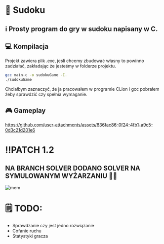 # 🔢 Sudoku
## ℹ️ Prosty program do gry w sudoku napisany w C. 
## 💻 Kompilacja
Projekt zawiera plik .exe, jeśli chcemy zbudować własny to powinno zadziałać, zakładając że jesteśmy w folderze projektu.

```bash
gcc main.c -o sudokuGame -I.
./sudokuGame
```

Chciałbym zaznaczyć, że ja pracowałem w programie CLion i gcc pobrałem żeby sprawdzić czy spełnia wymaganie. 

## 🎮 Gameplay
https://github.com/user-attachments/assets/836fac86-0f24-4fb1-a9c5-0d3c21d201e6

# ‼️PATCH 1.2
##  NA BRANCH SOLVER DODANO SOLVER NA SYMULOWANYM WYŻARZANIU 🤯🤯

![mem](https://github.com/user-attachments/assets/ae129d91-a418-4bec-802a-64551599183a)

# 🗒️ TODO:
- Sprawdzanie czy jest jedno rozwiązanie
- Cofanie ruchu
- Statystyki gracza

